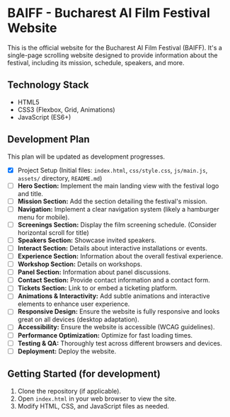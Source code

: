 # BAIFF - Bucharest AI Film Festival Website

This is the official website for the Bucharest AI Film Festival (BAIFF).
It's a single-page scrolling website designed to provide information about the festival, including its mission, schedule, speakers, and more.

## Technology Stack

*   HTML5
*   CSS3 (Flexbox, Grid, Animations)
*   JavaScript (ES6+)

## Development Plan

This plan will be updated as development progresses.

*   [x] Project Setup (Initial files: `index.html`, `css/style.css`, `js/main.js`, `assets/` directory, `README.md`)
*   [ ] **Hero Section:** Implement the main landing view with the festival logo and title.
*   [ ] **Mission Section:** Add the section detailing the festival's mission.
*   [ ] **Navigation:** Implement a clear navigation system (likely a hamburger menu for mobile).
*   [ ] **Screenings Section:** Display the film screening schedule. (Consider horizontal scroll for title)
*   [ ] **Speakers Section:** Showcase invited speakers.
*   [ ] **Interact Section:** Details about interactive installations or events.
*   [ ] **Experience Section:** Information about the overall festival experience.
*   [ ] **Workshop Section:** Details on workshops.
*   [ ] **Panel Section:** Information about panel discussions.
*   [ ] **Contact Section:** Provide contact information and a contact form.
*   [ ] **Tickets Section:** Link to or embed a ticketing platform.
*   [ ] **Animations & Interactivity:** Add subtle animations and interactive elements to enhance user experience.
*   [ ] **Responsive Design:** Ensure the website is fully responsive and looks great on all devices (desktop adaptation).
*   [ ] **Accessibility:** Ensure the website is accessible (WCAG guidelines).
*   [ ] **Performance Optimization:** Optimize for fast loading times.
*   [ ] **Testing & QA:** Thoroughly test across different browsers and devices.
*   [ ] **Deployment:** Deploy the website.

## Getting Started (for development)

1.  Clone the repository (if applicable).
2.  Open `index.html` in your web browser to view the site.
3.  Modify HTML, CSS, and JavaScript files as needed.
